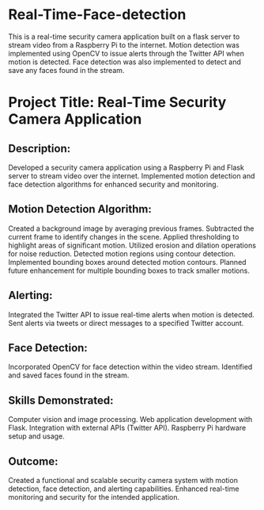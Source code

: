# Real-Time-Face-detection
This is a real-time security camera application built on a flask server to stream video from a Raspberry Pi to the internet. Motion detection was implemented using OpenCV to issue alerts through the Twitter API when motion is detected. Face detection was also implemented to detect and save any faces found in the stream. 
# Project Title: Real-Time Security Camera Application

## Description:

Developed a security camera application using a Raspberry Pi and Flask server to stream video over the internet.
Implemented motion detection and face detection algorithms for enhanced security and monitoring.
## Motion Detection Algorithm:

Created a background image by averaging previous frames.
Subtracted the current frame to identify changes in the scene.
Applied thresholding to highlight areas of significant motion.
Utilized erosion and dilation operations for noise reduction.
Detected motion regions using contour detection.
Implemented bounding boxes around detected motion contours.
Planned future enhancement for multiple bounding boxes to track smaller motions.
## Alerting:

Integrated the Twitter API to issue real-time alerts when motion is detected.
Sent alerts via tweets or direct messages to a specified Twitter account.
## Face Detection:

Incorporated OpenCV for face detection within the video stream.
Identified and saved faces found in the stream.
## Skills Demonstrated:

Computer vision and image processing.
Web application development with Flask.
Integration with external APIs (Twitter API).
Raspberry Pi hardware setup and usage.
## Outcome:

Created a functional and scalable security camera system with motion detection, face detection, and alerting capabilities.
Enhanced real-time monitoring and security for the intended application.
